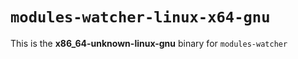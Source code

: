 # `modules-watcher-linux-x64-gnu`

This is the **x86_64-unknown-linux-gnu** binary for `modules-watcher`
